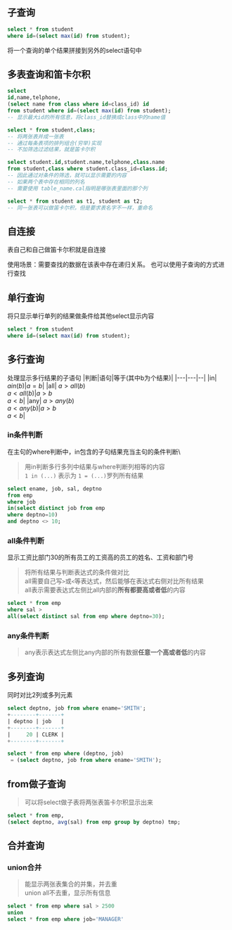 
## 子查询
```sql
select * from student 
where id=(select max(id) from student);
```
将一个查询的单个结果拼接到另外的select语句中

## 多表查询和笛卡尔积
```sql
select 
id,name,telphone,
(select name from class where id=class_id) id 
from student where id=(select max(id) from student);
-- 显示最大id的所有信息，将class_id替换成class中的name值
```
```sql
select * from student,class;
-- 将两张表并成一张表
-- 通过每条表项的排列组合(穷举)实现
-- 不加筛选过滤结果，就是笛卡尔积

select student.id,student.name,telphone,class.name 
from student,class where student.class_id=class.id;
-- 因此通过对条件的筛选，就可以显示需要的内容
-- 如果两个表中存在相同的列名
-- 需要使用 table_name.cal指明是哪张表里面的那个列

select * from student as t1, student as t2;
-- 同一张表可以做笛卡尔积，但是要求表名字不一样，重命名
```
## 自连接
表自己和自己做笛卡尔积就是自连接

使用场景：需要查找的数据在该表中存在递归关系。
也可以使用子查询的方式进行查找

## 单行查询
将只显示单行单列的结果做条件给其他select显示内容
```sql
select * from student 
where id=(select max(id) from student);
```
## 多行查询
处理显示多行结果的子语句
|判断|语句|等于(其中b为个结果)|
|---|---|--|
|in| $a in(b)$|$a=b$|
|all| $a > all(b)$<br>$a < all(b)$|$a > b$<br>$a<b$|
|any| $a > any(b)$<br>$a < any(b)$|$a > b$<br>$a<b$|
### in条件判断
在主句的where判断中，in包含的子句结果充当主句的条件判断\
>用in判断多行多列中结果与where判断列相等的内容\
`1 in (...)` 表示为 `1 = (...)`罗列所有结果
```sql
select ename, job, sal, deptno 
from emp 
where job 
in(select distinct job from emp 
where deptno=10) 
and deptno <> 10;
```
### all条件判断
显示工资比部门30的所有员工的工资高的员工的姓名、工资和部门号
>将所有结果与判断表达式的条件做对比\
all需要自己写`>`或`<`等表达式，然后能够在表达式右侧对比所有结果\
all表示需要表达式左侧比all内部的**所有都要高或者低**的内容
```sql
select * from emp 
where sal > 
all(select distinct sal from emp where deptno=30);
```
### any条件判断
>any表示表达式左侧比any内部的所有数据**任意一个高或者低**的内容

## 多列查询
同时对比2列或多列元素
```sql
select deptno, job from where ename='SMITH';
+--------+-------+
| deptno | job   |
+--------+-------+
|     20 | CLERK |
+--------+-------+

select * from emp where (deptno, job)
 = (select deptno, job from where ename='SMITH');
```

## from做子查询
>可以将select做子表将两张表笛卡尔积显示出来
```sql
select * from emp, 
(select deptno, avg(sal) from emp group by deptno) tmp;
```

## 合并查询
### union合并
>能显示两张表集合的并集，并去重\
>union all不去重，显示所有信息
```sql
select * from emp where sal > 2500 
union
select * from emp where job='MANAGER'
```